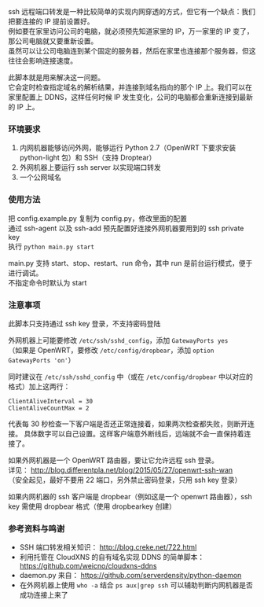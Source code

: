 ssh 远程端口转发是一种比较简单的实现内网穿透的方式，但它有一个缺点：我们把要连接的 IP 提前设置好。  
例如要在家里访问公司的电脑，就必须预先知道家里的 IP，万一家里的 IP 变了，那公司电脑就又要重新设置。  
虽然可以让公司电脑连到某个固定的服务器，然后在家里也连接那个服务器，但这往往会影响连接速度。  

此脚本就是用来解决这一问题。  
它会定时检查指定域名的解析结果，并连接到域名指向的那个 IP 上。我们可以在家里配置上 DDNS，这样任何时候 IP 发生变化，公司的电脑都会重新连接到最新的 IP 上。  


### 环境要求

1. 内网机器能够访问外网，能够运行 Python 2.7（OpenWRT 下要求安装 python-light 包）和 SSH（支持 Droptear）
2. 外网机器上要运行 ssh server 以实现端口转发
3. 一个公网域名

### 使用方法
把 config.example.py 复制为 config.py，修改里面的配置  
通过 ssh-agent 以及 ssh-add 预先配置好连接外网机器要用到的 ssh private key  
执行 `python main.py start`  

main.py 支持 start、stop、restart、run 命令，其中 run 是前台运行模式，便于进行调试。  
不指定命令时默认为 start  


### 注意事项

此脚本只支持通过 ssh key 登录，不支持密码登陆  

外网机器上可能要修改 `/etc/ssh/sshd_config`，添加 `GatewayPorts yes`  
（如果是 OpenWRT，要修改 `/etc/config/dropbear`，添加 `option GatewayPorts 'on'`）  

同时建议在 `/etc/ssh/sshd_config` 中（或在 `/etc/config/dropbear` 中以对应的格式）加上这两行：

```
ClientAliveInterval = 30
ClientAliveCountMax = 2
```

代表每 30 秒检查一下客户端是否还正常连接着，如果两次检查都失败，则断开连接。
具体数字可以自己设置。这样客户端意外断线后，远端就不会一直保持着连接了。

如果外网机器是一个 OpenWRT 路由器，要让它允许远程 ssh 登录。  
详见： http://blog.differentpla.net/blog/2015/05/27/openwrt-ssh-wan  
（安全起见，最好不要用 22 端口，另外禁止密码登录，只用 ssh key 登录）  

如果内网机器的 ssh 客户端是 dropbear（例如这是一个 openwrt 路由器），ssh key 需使用 dropbear 格式（使用 dropbearkey 创建）  


### 参考资料与鸣谢

- SSH 端口转发相关知识： http://blog.creke.net/722.html
- 利用托管在 CloudXNS 的自有域名实现 DDNS 的简单脚本：https://github.com/weicno/cloudxns-ddns
- daemon.py 来自： https://github.com/serverdensity/python-daemon
- 在外网机器上使用 `who -a` 结合 `ps aux|grep ssh` 可以辅助判断内网机器是否成功连接上来了
